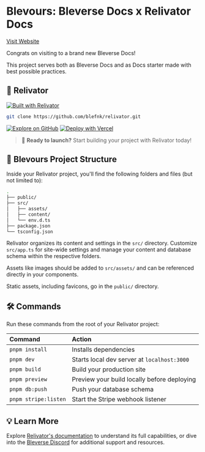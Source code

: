 # Blevours: Bleverse Docs x Relivator Docs

[Visit Website](https://docs.bleverse.com)

Congrats on visiting to a brand new Bleverse Docs!

This project serves both as Bleverse Docs and as Docs starter made with best possible practices.

## 🎉 Relivator

[![Built with Relivator](https://relivator.bleverse.com/logo.png)](https://relivator.bleverse.com)

```bash
git clone https://github.com/blefnk/relivator.git
```

[![Explore on GitHub](https://relivator.bleverse.com/logo.png)](https://github.com/blefnk/relivator)
[![Deploy with Vercel](https://vercel.com/button)](https://vercel.com/new/clone?repository-url=https%3A%2F%2Fgithub.com%2Fblefnk%2Frelivator&project-name=relivator&repository-name=relivator)

> 🚀 **Ready to launch?** Start building your project with Relivator today!

## 🌟 Blevours Project Structure

Inside your Relivator project, you'll find the following folders and files (but not limited to):

```bash
.
├── public/
├── src/
│   ├── assets/
│   ├── content/
│   └── env.d.ts
├── package.json
└── tsconfig.json
```

Relivator organizes its content and settings in the `src/` directory. Customize `src/app.ts` for site-wide settings and manage your content and database schema within the respective folders.

Assets like images should be added to `src/assets/` and can be referenced directly in your components.

Static assets, including favicons, go in the `public/` directory.

## 🛠️ Commands

Run these commands from the root of your Relivator project:

| Command              | Action                                      |
| :------------------- | :------------------------------------------ |
| `pnpm install`       | Installs dependencies                       |
| `pnpm dev`           | Starts local dev server at `localhost:3000` |
| `pnpm build`         | Build your production site                  |
| `pnpm preview`       | Preview your build locally before deploying |
| `pnpm db:push`       | Push your database schema                   |
| `pnpm stripe:listen` | Start the Stripe webhook listener           |

## 💡 Learn More

Explore [Relivator's documentation](https://docs.bleverse.com/guides/relivator/) to understand its full capabilities, or dive into the [Bleverse Discord](https://discord.gg/Pb8uKbwpsJ) for additional support and resources.
